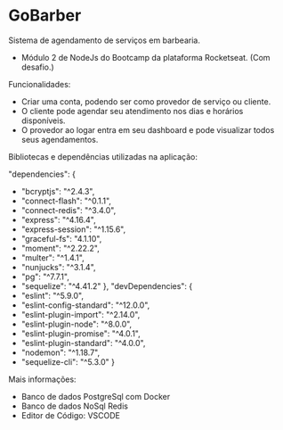 # GoBarber

Sistema de agendamento de serviços em barbearia.

- Módulo 2 de NodeJs do Bootcamp da plataforma Rocketseat.
  (Com desafio.)

Funcionalidades:

- Criar uma conta, podendo ser como provedor de serviço ou cliente.
- O cliente pode agendar seu atendimento nos dias e horários disponíveis.
- O provedor ao logar entra em seu dashboard e pode visualizar todos seus agendamentos.

Bibliotecas e dependências utilizadas na aplicação:

"dependencies": {

- "bcryptjs": "^2.4.3",
- "connect-flash": "^0.1.1",
- "connect-redis": "^3.4.0",
- "express": "^4.16.4",
- "express-session": "^1.15.6",
- "graceful-fs": "4.1.10",
- "moment": "^2.22.2",
- "multer": "^1.4.1",
- "nunjucks": "^3.1.4",
- "pg": "^7.7.1",
- "sequelize": "^4.41.2"
  },
  "devDependencies": {
- "eslint": "^5.9.0",
- "eslint-config-standard": "^12.0.0",
- "eslint-plugin-import": "^2.14.0",
- "eslint-plugin-node": "^8.0.0",
- "eslint-plugin-promise": "^4.0.1",
- "eslint-plugin-standard": "^4.0.0",
- "nodemon": "^1.18.7",
- "sequelize-cli": "^5.3.0"
  }

Mais informações:

- Banco de dados PostgreSql com Docker
- Banco de dados NoSql Redis
- Editor de Código: VSCODE
